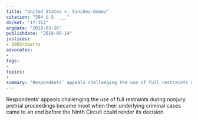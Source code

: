 ```yaml
---
title: "United States v. Sanchez-Gomez"
citation: "584 U.S. ___"
docket: "17-312"
argdate: "2018-03-26"
publishdate: "2018-05-14"
justices:
- 2005roberts
advocates:
- 
tags:
- 
topics:
- 
summary: "Respondents’ appeals challenging the use of full restraints during nonjury pretrial proceedings became moot when their underlying criminal cases came to an end before the Ninth Circuit could render its decision."
---
```

Respondents’ appeals challenging the use of full restraints during nonjury pretrial proceedings became moot when their underlying criminal cases came to an end before the Ninth Circuit could render its decision.

